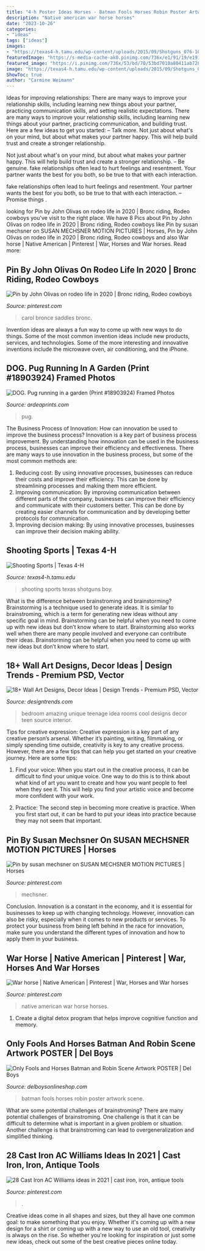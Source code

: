 ```yaml
---
title: "4-h Poster Ideas Horses - Batman Fools Horses Robin Poster Artwork Scene"
description: "Native american war horse horses"
date: "2023-10-26"
categories:
- "ideas"
tags: ["ideas"]
images:
- "https://texas4-h.tamu.edu/wp-content/uploads/2015/09/Shotguns_076-1024x680.jpg"
featuredImage: "https://s-media-cache-ak0.pinimg.com/736x/e1/91/19/e1911930e86c05e72b6853bacc497d31.jpg"
featured_image: "https://i.pinimg.com/736x/53/bd/70/53bd7010a80411ab728500ccbdcb0e7d.jpg"
image: "https://texas4-h.tamu.edu/wp-content/uploads/2015/09/Shotguns_076-1024x680.jpg"
ShowToc: true
author: "Carmine Weimann"
---
```



Ideas for improving relationships: There are many ways to improve your relationship skills, including learning new things about your partner, practicing communication skills, and setting realistic expectations.
There are many ways to improve your relationship skills, including learning new things about your partner, practicing communication, and building trust. Here are a few ideas to get you started: 
     – Talk more. Not just about what's on your mind, but about what makes your partner happy. This will help build trust and create a stronger relationship.

Not just about what's on your mind, but about what makes your partner happy. This will help build trust and create a stronger relationship. – Be genuine. fake relationships often lead to hurt feelings and resentment. Your partner wants the best for you both, so be true to that with each interaction.

fake relationships often lead to hurt feelings and resentment. Your partner wants the best for you both, so be true to that with each interaction. – Promise things .

	

		
looking for Pin by John Olivas on rodeo life in 2020 | Bronc riding, Rodeo cowboys you've visit to the right place. We have 8 Pics about Pin by John Olivas on rodeo life in 2020 | Bronc riding, Rodeo cowboys like Pin by susan mechsner on SUSAN MECHSNER MOTION PICTURES | Horses, Pin by John Olivas on rodeo life in 2020 | Bronc riding, Rodeo cowboys and also War horse | Native American | Pinterest | War, Horses and War horses. Read more:
		
    
## Pin By John Olivas On Rodeo Life In 2020 | Bronc Riding, Rodeo Cowboys

<img loading=lazy src="https://i.pinimg.com/736x/53/bd/70/53bd7010a80411ab728500ccbdcb0e7d.jpg" onerror="this.onerror=null;this.src='https://tse1.mm.bing.net/th?id=OIP.gRUhWknJP9OCOJrqKjN2awHaJQ&amp;pid=15.1';" alt="Pin by John Olivas on rodeo life in 2020 | Bronc riding, Rodeo cowboys">

_Source: pinterest.com_

>carol bronce saddles bronc. 

	

Invention ideas are always a fun way to come up with new ways to do things. Some of the most common invention ideas include new products, services, and technologies. Some of the more interesting and innovative inventions include the microwave oven, air conditioning, and the iPhone.

    
## DOG. Pug Running In A Garden (Print #18903924) Framed Photos

<img loading=lazy src="https://www.ardeaprints.com/p/172/dog-pug-running-garden-18903924.jpg" onerror="this.onerror=null;this.src='https://tse1.mm.bing.net/th?id=OIP.K4opn69oL0tat7gwccjVuwHaE8&amp;pid=15.1';" alt="DOG. Pug running in a garden (Print #18903924) Framed Photos">

_Source: ardeaprints.com_

>pug. 

	

The Business Process of Innovation: How can innovation be used to improve the business process?
Innovation is a key part of business process improvement. By understanding how innovation can be used in the business process, businesses can improve their efficiency and effectiveness. There are many ways to use innovation in the business process, but some of the most common methods are: 
1) Reducing cost: By using innovative processes, businesses can reduce their costs and improve their efficiency. This can be done by streamlining processes and making them more efficient. 
2) Improving communication: By improving communication between different parts of the company, businesses can improve their efficiency and communicate with their customers better. This can be done by creating easier channels for communication and by developing better protocols for communication. 
3) Improving decision making: By using innovative processes, businesses can improve their decision making ability.

    
## Shooting Sports | Texas 4-H

<img loading=lazy src="https://texas4-h.tamu.edu/wp-content/uploads/2015/09/Shotguns_076-1024x680.jpg" onerror="this.onerror=null;this.src='https://tse1.mm.bing.net/th?id=OIP.bwN-PGS81muToK4VOj2DLgHaE6&amp;pid=15.1';" alt="Shooting Sports | Texas 4-H">

_Source: texas4-h.tamu.edu_

>shooting sports texas shotguns boy. 

	

What is the difference between brainstroming and brainstorming?
Brainstorming is a technique used to generate ideas. It is similar to brainstroming, which is a term for generating new ideas without any specific goal in mind. Brainstorming can be helpful when you need to come up with new ideas but don’t know where to start.  Brainstorming also works well when there are many people involved and everyone can contribute their ideas. Brainstorming can be helpful when you need to come up with new ideas but don’t know where to start.

    
## 18+ Wall Art Designs, Decor Ideas | Design Trends - Premium PSD, Vector

<img loading=lazy src="https://images.designtrends.com/wp-content/uploads/2016/01/28091303/Unique-Wall-Art-Idea-For-Kids-Bedroom.jpg" onerror="this.onerror=null;this.src='https://tse3.mm.bing.net/th?id=OIP.WrE90BmxKSIr0Sqg-o6uyAHaE8&amp;pid=15.1';" alt="18+ Wall Art Designs, Decor Ideas | Design Trends - Premium PSD, Vector">

_Source: designtrends.com_

>bedroom amazing unique teenage idea rooms cool designs decor teen source interior. 

	

Tips for creative expression:
Creative expression is a key part of any creative person’s arsenal. Whether it’s painting, writing, filmmaking, or simply spending time outside, creativity is key to any creative process. However, there are a few tips that can help you get started on your creative journey. Here are some tips:
1. Find your voice: When you start out in the creative process, it can be difficult to find your unique voice. One way to do this is to think about what kind of art you want to create and how you want people to feel when they see it. This will help you find your artistic voice and become more confident with your work.

2. Practice: The second step in becoming more creative is practice. When you first start out, it can be hard to put your ideas into practice because they may not seem that important.

    
## Pin By Susan Mechsner On SUSAN MECHSNER MOTION PICTURES | Horses

<img loading=lazy src="https://i.pinimg.com/originals/e4/06/52/e40652332586ab9befa2a9616e845abb.jpg" onerror="this.onerror=null;this.src='https://tse4.mm.bing.net/th?id=OIP.06g-cs_IbQYF1wQj80NkqQHaKG&amp;pid=15.1';" alt="Pin by susan mechsner on SUSAN MECHSNER MOTION PICTURES | Horses">

_Source: pinterest.com_

>mechsner. 

	

Conclusion.
Innovation is a constant in the economy, and it is essential for businesses to keep up with changing technology. However, innovation can also be risky, especially when it comes to new products or services. To protect your business from being left behind in the race for innovation, make sure you understand the different types of innovation and how to apply them in your business.

    
## War Horse | Native American | Pinterest | War, Horses And War Horses

<img loading=lazy src="https://s-media-cache-ak0.pinimg.com/736x/e1/91/19/e1911930e86c05e72b6853bacc497d31.jpg" onerror="this.onerror=null;this.src='https://tse1.mm.bing.net/th?id=OIP.dH7Bc8EYf6A1l8UJbeX6xgHaFj&amp;pid=15.1';" alt="War horse | Native American | Pinterest | War, Horses and War horses">

_Source: pinterest.com_

>native american war horse horses. 

	

1. Create a digital detox program that helps improve cognitive function and memory.

    
## Only Fools And Horses Batman And Robin Scene Artwork POSTER | Del Boys

<img loading=lazy src="https://www.delboysonlineshop.com/wp-content/uploads/2016/04/Only-Fools-and-Horses-Batman-and-Robin-Scene-Artwork-POSTER.jpg" onerror="this.onerror=null;this.src='https://tse1.mm.bing.net/th?id=OIP.P38I-fG_0CdXvdkSIzzFYQHaKe&amp;pid=15.1';" alt="Only Fools and Horses Batman and Robin Scene Artwork POSTER | Del Boys">

_Source: delboysonlineshop.com_

>batman fools horses robin poster artwork scene. 

	

What are some potential challenges of brainstroming?
There are many potential challenges of brainstroming. One challenge is that it can be difficult to determine what is important in a given problem or situation. Another challenge is that brainstroming can lead to overgeneralization and simplified thinking.

    
## 28 Cast Iron AC Williams Ideas In 2021 | Cast Iron, Iron, Antique Tools

<img loading=lazy src="https://i.pinimg.com/474x/2d/0c/5c/2d0c5cbb430a010655e698b2dece2c68.jpg" onerror="this.onerror=null;this.src='https://tse4.mm.bing.net/th?id=OIP._Rm5mqg7afPG5W_VYhMTuAAAAA&amp;pid=15.1';" alt="28 Cast Iron AC Williams ideas in 2021 | cast iron, iron, antique tools">

_Source: pinterest.com_

>. 

	

Creative ideas come in all shapes and sizes, but they all have one common goal: to make something that you enjoy. Whether it's coming up with a new design for a shirt or coming up with a new way to use an old tool, creativity is always on the rise. So whether you're looking for inspiration or just some new ideas, check out some of the best creative pieces online today.

